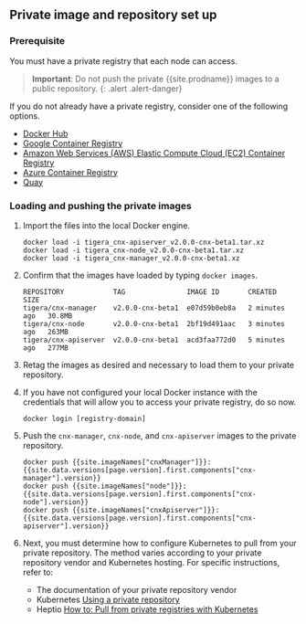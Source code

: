 ## Private image and repository set up


### Prerequisite

You must have a private registry that each node can access. 

> **Important**: Do not push the private {{site.prodname}} images to a public repository.
{: .alert .alert-danger}

If you do not already have a private registry, consider one of the following options.
- [Docker Hub](https://hub.docker.com/)
- [Google Container Registry](https://cloud.google.com/container-registry/)
- [Amazon Web Services (AWS) Elastic Compute Cloud (EC2) Container Registry](https://aws.amazon.com/ecr/pricing/)
- [Azure Container Registry](https://azure.microsoft.com/en-us/services/container-registry/)
- [Quay](https://quay.io/repository/)


### Loading and pushing the private images


1. Import the files into the local Docker engine. 

   ```
   docker load -i tigera_cnx-apiserver_v2.0.0-cnx-beta1.tar.xz
   docker load -i tigera_cnx-node_v2.0.0-cnx-beta1.tar.xz
   docker load -i tigera_cnx-manager_v2.0.0-cnx-beta1.xz
   ```

1. Confirm that the images have loaded by typing `docker images`. 

   ```
   REPOSITORY            TAG               IMAGE ID       CREATED         SIZE
   tigera/cnx-manager    v2.0.0-cnx-beta1  e07d59b0eb8a   2 minutes ago   30.8MB
   tigera/cnx-node       v2.0.0-cnx-beta1  2bf19d491aac   3 minutes ago   263MB
   tigera/cnx-apiserver  v2.0.0-cnx-beta1  acd3faa772d0   5 minutes ago   277MB
   ```
   
1. Retag the images as desired and necessary to load them to your private repository.

1. If you have not configured your local Docker instance with the credentials that will 
   allow you to access your private registry, do so now. 

   ```
   docker login [registry-domain]
   ```
   
1. Push the `cnx-manager`, `cnx-node`, and `cnx-apiserver` images to the 
   private repository.

   ```
   docker push {{site.imageNames["cnxManager"]}}:{{site.data.versions[page.version].first.components["cnx-manager"].version}}
   docker push {{site.imageNames["node"]}}:{{site.data.versions[page.version].first.components["cnx-node"].version}}
   docker push {{site.imageNames["cnxApiserver"]}}:{{site.data.versions[page.version].first.components["cnx-apiserver"].version}}
   ```

1. Next, you must determine how to configure Kubernetes to pull from your private repository. The method varies according to your private repository vendor and Kubernetes hosting. For specific instructions, refer to:
   - The documentation of your private repository vendor
   - Kubernetes [Using a private repository](https://kubernetes.io/docs/concepts/containers/images/#using-a-private-registry)
   - Heptio [How to: Pull from private registries with Kubernetes](http://docs.heptio.com/content/private-registries.html)